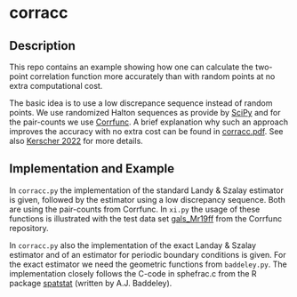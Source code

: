 # corracc

## Description

This repo contains an example showing how one can calculate the two-point correlation function more accurately than with random points at no extra computational cost.

The basic idea is to use a low discrepance sequence instead of random points. 
We use randomized Halton sequences as provide by [SciPy](https://docs.scipy.org/doc/scipy/reference/stats.qmc.html)
and for the pair-counts we use [Corrfunc](https://github.com/manodeep/Corrfunc).
A brief explanation why such an approach improves the accuracy with no extra cost can be found in [corracc.pdf](https://github.com/makerscher/corracc/blob/main/corracc.pdf). See also [Kerscher 2022](https://arxiv.org/abs/2203.13288) for more details.

## Implementation and Example

In `corracc.py` the implementation of the standard Landy & Szalay estimator is given, followed by the estimator using a low discrepancy sequence. Both are using the pair-counts from Corrfunc. 
In `xi.py` the usage of these functions is illustrated with the test data set [gals_Mr19ff](https://github.com/manodeep/Corrfunc/raw/master/theory/tests/data/gals_Mr19.ff) from the Corrfunc repository.

In `corracc.py` also the implementation of the exact Landay & Szalay estimator and of an estimator for periodic boundary conditions is given. 
For the exact estimator we need the geometric functions from `baddeley.py`. The implementation closely follows  the C-code in sphefrac.c from the R package [spatstat](https://spatstat.org/) (written by A.J. Baddeley).
